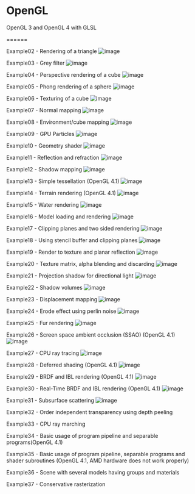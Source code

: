 OpenGL
======

OpenGL 3 and OpenGL 4 with GLSL

======
	
Example02 - Rendering of a triangle
![image](https://github.com/BobLChen/OpenGLExample/blob/master/images/test2.png?raw=true)

Example03 - Grey filter
![image](https://github.com/BobLChen/OpenGLExample/blob/master/images/test3.png?raw=true)
	
Example04 - Perspective rendering of a cube
![image](https://github.com/BobLChen/OpenGLExample/blob/master/images/test4.png?raw=true)

Example05 - Phong rendering of a sphere
![image](https://github.com/BobLChen/OpenGLExample/blob/master/images/test5.png?raw=true)

Example06 - Texturing of a cube
![image](https://github.com/BobLChen/OpenGLExample/blob/master/images/test6.png?raw=true)

Example07 - Normal mapping
![image](https://github.com/BobLChen/OpenGLExample/blob/master/images/test7.png?raw=true)

Example08 - Environment/cube mapping
![image](https://github.com/BobLChen/OpenGLExample/blob/master/images/test8.png?raw=true)

Example09 - GPU Particles
![image](https://github.com/BobLChen/OpenGLExample/blob/master/images/test9.png?raw=true)

Example10 - Geometry shader
![image](https://github.com/BobLChen/OpenGLExample/blob/master/images/test10.png?raw=true)

Example11 - Reflection and refraction
![image](https://github.com/BobLChen/OpenGLExample/blob/master/images/test11.png?raw=true)

Example12 - Shadow mapping
![image](https://github.com/BobLChen/OpenGLExample/blob/master/images/test12.png?raw=true)

Example13 - Simple tessellation (OpenGL 4.1)
![image](https://github.com/BobLChen/OpenGLExample/blob/master/images/test13.png?raw=true)

Example14 - Terrain rendering (OpenGL 4.1)
![image](https://github.com/BobLChen/OpenGLExample/blob/master/images/test14.png?raw=true)

Example15 - Water rendering
![image](https://github.com/BobLChen/OpenGLExample/blob/master/images/test15.png?raw=true)

Example16 - Model loading and rendering
![image](https://github.com/BobLChen/OpenGLExample/blob/master/images/test16.png?raw=true)

Example17 - Clipping planes and two sided rendering
![image](https://github.com/BobLChen/OpenGLExample/blob/master/images/test17.png?raw=true)

Example18 - Using stencil buffer and clipping planes
![image](https://github.com/BobLChen/OpenGLExample/blob/master/images/test18.png?raw=true)

Example19 - Render to texture and planar reflection
![image](https://github.com/BobLChen/OpenGLExample/blob/master/images/test19.png?raw=true)

Example20 - Texture matrix, alpha blending and discarding
![image](https://github.com/BobLChen/OpenGLExample/blob/master/images/test20.png?raw=true)

Example21 - Projection shadow for directional light
![image](https://github.com/BobLChen/OpenGLExample/blob/master/images/test21.png?raw=true)

Example22 - Shadow volumes
![image](https://github.com/BobLChen/OpenGLExample/blob/master/images/test22.png?raw=true)

Example23 - Displacement mapping
![image](https://github.com/BobLChen/OpenGLExample/blob/master/images/test23.png?raw=true)

Example24 - Erode effect using perlin noise
![image](https://github.com/BobLChen/OpenGLExample/blob/master/images/test24.png?raw=true)

Example25 - Fur rendering
![image](https://github.com/BobLChen/OpenGLExample/blob/master/images/test25.png?raw=true)

Example26 - Screen space ambient occlusion (SSAO) (OpenGL 4.1)
![image](https://github.com/BobLChen/OpenGLExample/blob/master/images/test26.png?raw=true)

Example27 - CPU ray tracing
![image](https://github.com/BobLChen/OpenGLExample/blob/master/images/test27.png?raw=true)

Example28 - Deferred shading (OpenGL 4.1)
![image](https://github.com/BobLChen/OpenGLExample/blob/master/images/test28.png?raw=true)

Example29 - BRDF and IBL rendering (OpenGL 4.1)
![image](https://github.com/BobLChen/OpenGLExample/blob/master/images/test29.png?raw=true)

Example30 - Real-Time BRDF and IBL rendering (OpenGL 4.1)
![image](https://github.com/BobLChen/OpenGLExample/blob/master/images/test30.png?raw=true)

Example31 - Subsurface scattering
![image](https://github.com/BobLChen/OpenGLExample/blob/master/images/test31.png?raw=true)

Example32 - Order independent transparency using depth peeling

Example33 - CPU ray marching

Example34 - Basic usage of program pipeline and separable programs(OpenGL 4.1)

Example35 - Basic usage of program pipeline, separable programs and shader subroutines (OpenGL 4.1, AMD hardware does not work properly)

Example36 - Scene with several models having groups and materials

Example37 - Conservative rasterization
